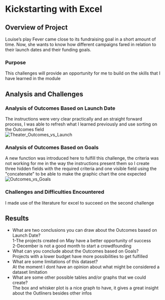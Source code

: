 # Kickstarting with Excel

## Overview of Project
Louise’s play Fever came close to its fundraising goal in a short amount of time. Now, she wants to know how different campaigns fared in relation to their launch dates and their funding goals.
### Purpose
This challenges will provide an opportunity for me to build on the skills that I have learned in the module
## Analysis and Challenges

### Analysis of Outcomes Based on Launch Date
The instructions were very clear practically and an straight forward process, I was able to refresh what I learned previously and use sorting on the Outcomes field  
![Theater_Outcomes_vs_Launch](https://user-images.githubusercontent.com/16723095/120871510-6dd35c80-c561-11eb-9284-f965b942e541.png)
### Analysis of Outcomes Based on Goals
A new function was introduced here to fulfill this challenge, the criteria was not working for me in the way the instructions present them so I create three hidden fields with the required criteria and one visible field using the "concatenate" to be able to make the graphic chart the one expected  
![Outcomes_vs_Goals](https://user-images.githubusercontent.com/16723095/120871522-73c93d80-c561-11eb-836e-36d8e63fdfca.png)
### Challenges and Difficulties Encountered
I made use of the literature for excel to succeed on the second challenge
## Results

- What are two conclusions you can draw about the Outcomes based on Launch Date?  
1-The projects created on May have a better opportunity of success  
2-December is not a good month to start a crowdfounding  
- What can you conclude about the Outcomes based on Goals?  
 Projects with a lower budget have more possibilities to get fulfilled
- What are some limitations of this dataset?  
 At the moment I dont have an opinion about what might be considered a dataset limitation 
- What are some other possible tables and/or graphs that we could create?  
 The box and whisker plot is a nice graph to have, it gives a great insight about the Outliners besides other infos
